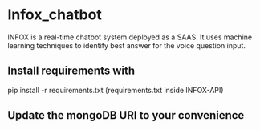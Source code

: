 # Infox_chatbot
INFOX is a real-time chatbot system deployed as a SAAS. It uses machine learning techniques to identify best answer for the voice question input.

## Install requirements with
pip install -r requirements.txt
(requirements.txt inside INFOX-API)

## Update the mongoDB URI to your convenience
